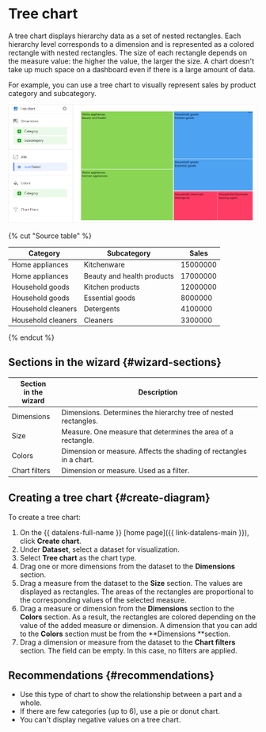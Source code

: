 # Tree chart

A tree chart displays hierarchy data as a set of nested rectangles. Each hierarchy level corresponds to a dimension and is represented as a colored rectangle with nested rectangles. The size of each rectangle depends on the measure value: the higher the value, the larger the size. A chart doesn't take up much space on a dashboard even if there is a large amount of data.

For example, you can use a tree chart to visually represent sales by product category and subcategory.

![tree-chart](../../_assets/datalens/visualization-ref/tree-chart/tree-chart.png)

{% cut "Source table" %}

| Category | Subcategory | Sales |
|------------------|----------------------|----------|
| Home appliances | Kitchenware | 15000000 |
| Home appliances | Beauty and health products | 17000000 |
| Household goods | Kitchen products | 12000000 |
| Household goods | Essential goods | 8000000 |
| Household cleaners | Detergents | 4100000 |
| Household cleaners | Cleaners | 3300000 |

{% endcut %}

## Sections in the wizard {#wizard-sections}

| Section<br/> in the wizard | Description |
----- | ----
| Dimensions | Dimensions. Determines the hierarchy tree of nested rectangles. |
| Size | Measure. One measure that determines the area of a rectangle. |
| Colors | Dimension or measure. Affects the shading of rectangles in a chart. |
| Chart filters | Dimension or measure. Used as a filter. |

## Creating a tree chart {#create-diagram}

To create a tree chart:

1. On the {{ datalens-full-name }} [home page]({{ link-datalens-main }}), click **Create chart**.
1. Under **Dataset**, select a dataset for visualization.
1. Select **Tree chart** as the chart type.
1. Drag one or more dimensions from the dataset to the **Dimensions** section.
1. Drag a measure from the dataset to the **Size** section. The values are displayed as rectangles. The areas of the rectangles are proportional to the corresponding values of the selected measure.
1. Drag a measure or dimension from the **Dimensions** section to the **Colors** section. As a result, the rectangles are colored depending on the value of the added measure or dimension. A dimension that you can add to the **Colors** section must be from the **Dimensions **section.
1. Drag a dimension or measure from the dataset to the **Chart filters** section. The field can be empty. In this case, no filters are applied.

## Recommendations {#recommendations}

* Use this type of chart to show the relationship between a part and a whole.
* If there are few categories (up to 6), use a pie or donut chart.
* You can't display negative values on a tree chart.